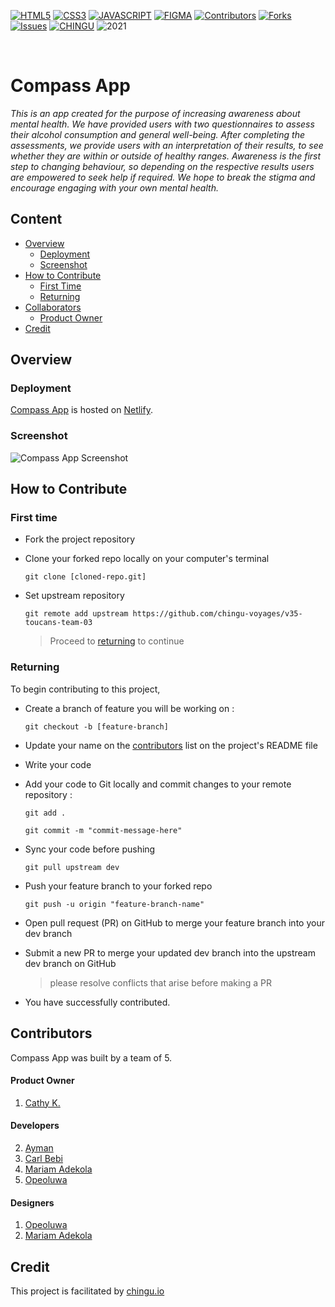 <!-- PROJECT SHIELDS -->

[![HTML5][html5-shield]][html5-url]
[![CSS3][css3-shield]][css3-url]
[![JAVASCRIPT][js-shield]][js-url]
[![FIGMA][figma-shield]][figma-url]
[![Contributors][contributors-shield]][contributors-url]
[![Forks][forks-shield]][forks-url]
[![Issues][issues-shield]][issues-url]
[![CHINGU][chingu-shield]][chingu-url]
![2021][2021-shield]

<br>

# Compass App

_This is an app created for the purpose of increasing awareness about mental health. We have provided users with two questionnaires to assess their alcohol consumption and general well-being. After completing the assessments, we provide users with an interpretation of their results, to see whether they are within or outside of healthy ranges. Awareness is the first step to changing behaviour, so depending on the respective results users are empowered to seek help if required. We hope to break the stigma and encourage engaging with your own mental health._

## Content

- [Overview](#overview)
  - [Deployment](#deployment)
  - [Screenshot](#screenshot)
- [How to Contribute](#how-to-contribute)
  - [First Time](#first-time)
  - [Returning](#returning)
- [Collaborators](#collaborators)
  - [Product Owner](#product-owner)
- [Credit](#credit)

## Overview

### Deployment

[Compass App](http://mental-compass.netlify.app/) is hosted on [Netlify](http://netlify.app/).

### Screenshot

![Compass App Screenshot](./assets/design/hero-homepage.png)

## How to Contribute

### First time

- Fork the project repository
- <p>Clone your forked repo locally on your computer's terminal</p>
    
   ```
   git clone [cloned-repo.git]
    ```
- Set upstream repository

  ```
  git remote add upstream https://github.com/chingu-voyages/v35-toucans-team-03
  ```

  > Proceed to <a href='#returning'>returning</a> to continue

### Returning

To begin contributing to this project,

- Create a branch of feature you will be working on :

  ```
  git checkout -b [feature-branch]
  ```

- Update your name on the [contributors](#contributors) list on the project's README file

- Write your code

- Add your code to Git locally and commit changes to your remote repository :

  ```
  git add .

  git commit -m "commit-message-here"
  ```

- Sync your code before pushing

  ```
  git pull upstream dev
  ```

- Push your feature branch to your forked repo

  ```
  git push -u origin "feature-branch-name"
  ```

- Open pull request (PR) on GitHub to merge your feature branch into your dev branch

- Submit a new PR to merge your updated dev branch into the upstream dev branch on GitHub

  > please resolve conflicts that arise before making a PR

- You have successfully contributed.

## Contributors

Compass App was built by a team of 5.

#### **Product Owner**

1. <a href="https://github.com/lotthiethief">Cathy K.</a>

#### **Developers**

2. <a href="#">Ayman</a>
3. <a href="https://github.com/beblicarl">Carl Bebi</a>
4. <a href="https://github.com/Marrockx">Mariam Adekola</a>
5. <a href="#">Opeoluwa</a>

#### **Designers**

1.  <a href="#">Opeoluwa</a>
2.  <a href="https://github.com/Marrockx">Mariam Adekola</a>

## Credit

This project is facilitated by [chingu.io](https://chingu.io)

<!-- Add plugins used also here -->

<!-- If you are unsure of what should go into the `readme` let this article,
written by an experienced Chingu, be your starting point -
[Keys to a well written README](https://tinyurl.com/yk3wubft). -->

<!-- MARKDOWN LINKS & IMAGES -->
<!-- https://www.markdownguide.org/basic-syntax/#reference-style-links -->

[contributors-shield]: https://img.shields.io/badge/contributors-343434?style=for-the-badge
[contributors-url]: https://github.com/chingu-voyages/v35-toucans-team-03/graphs/contributors
[forks-shield]: https://img.shields.io/badge/forks-343434?style=for-the-badge
[forks-url]: https://github.com/chingu-voyages/v35-toucans-team-03/network/members
[issues-shield]: https://img.shields.io/badge/issues-343434?style=for-the-badge
[issues-url]: https://github.com/chingu-voyages/v35-toucans-team-03/issues
[html5-shield]: https://img.shields.io/badge/HTML5-E34F26?style=for-the-badge&logo=html5&logoColor=white
[html5-url]: https://html.spec.whatwg.org/multipage/
[css3-shield]: https://img.shields.io/badge/CSS3-1572B6?style=for-the-badge&logo=css3&logoColor=white
[css3-url]: https://www.w3.org/Style/CSS/Overview.en.html
[js-shield]: https://img.shields.io/badge/JavaScript-323330?style=for-the-badge&logo=javascript&logoColor=F7DF1E
[js-url]: https://www.javascript.com/
[figma-shield]: https://img.shields.io/badge/Figma-F24E1E?style=for-the-badge&logo=figma&logoColor=white
[figma-url]: https://www.figma.com
[chingu-shield]: https://img.shields.io/badge/chingu-047857?style=for-the-badge
[chingu-url]: https://chingu.io/
[2021-shield]: https://img.shields.io/badge/2021-000000?style=for-the-badge
